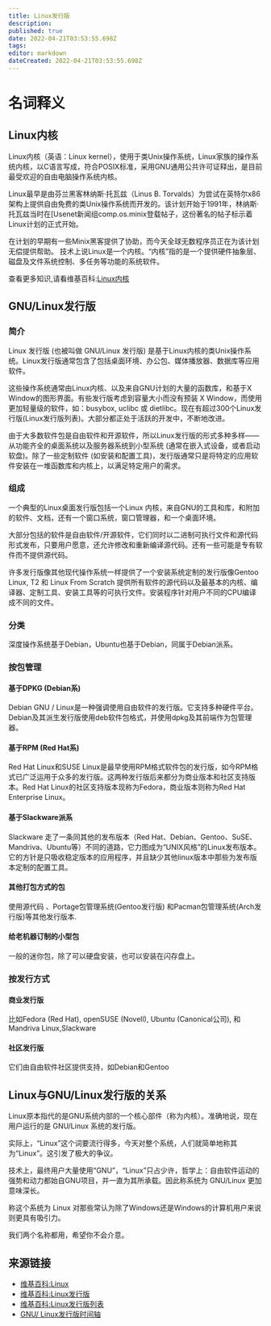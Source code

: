 ```yaml
---
title: Linux发行版
description: 
published: true
date: 2022-04-21T03:53:55.698Z
tags: 
editor: markdown
dateCreated: 2022-04-21T03:53:55.698Z
---
```


# 名词释义

## Linux内核

Linux内核（英语：Linux kernel），使用于类Unix操作系统，Linux家族的操作系统内核，以C语言写成，符合POSIX标准，采用GNU通用公共许可证释出，是目前最受欢迎的自由电脑操作系统内核。

Linux最早是由芬兰黑客林纳斯·托瓦兹（Linus B. Torvalds）为尝试在英特尔x86架构上提供自由免费的类Unix操作系统而开发的。该计划开始于1991年，林纳斯·托瓦兹当时在[Usenet新闻组comp.os.minix登载帖子[](https://groups.google.com/forum/?fromgroups=#!msg/comp.os.minix/dlNtH7RRrGA/SwRavCzVE7gJ)，这份著名的帖子标示着Linux计划的正式开始。

在计划的早期有一些Minix黑客提供了协助，而今天全球无数程序员正在为该计划无偿提供帮助。 技术上说Linux是一个内核。“内核”指的是一个提供硬件抽象层、磁盘及文件系统控制、多任务等功能的系统软件。

查看更多知识,请看维基百科:[Linux内核](http://zh.wikipedia.org/wiki/Linux%E6%A0%B8%E5%BF%83)

## GNU/Linux发行版

### 简介

Linux 发行版 (也被叫做 GNU/Linux 发行版) 是基于Linux内核的类Unix操作系统。Linux发行版通常包含了包括桌面环境、办公包、媒体播放器、数据库等应用软件。

这些操作系统通常由Linux内核、以及来自GNU计划的大量的函数库，和基于X Window的图形界面。有些发行版考虑到容量大小而没有预装 X Window，而使用更加轻量级的软件，如：busybox, uclibc 或 dietlibc。现在有超过300个Linux发行版(Linux发行版列表)。大部分都正处于活跃的开发中，不断地改进。

由于大多数软件包是自由软件和开源软件，所以Linux发行版的形式多种多样——从功能齐全的桌面系统以及服务器系统到小型系统 (通常在嵌入式设备，或者启动软盘)。除了一些定制软件 (如安装和配置工具)，发行版通常只是将特定的应用软件安装在一堆函数库和内核上，以满足特定用户的需求。

### 组成

一个典型的Linux桌面发行版包括一个Linux 内核，来自GNU的工具和库，和附加的软件、文档，还有一个窗口系统，窗口管理器，和一个桌面环境。

大部分包括的软件是自由软件/开源软件，它们同时以二进制可执行文件和源代码形式发布，只要用户愿意，还允许修改和重新编译源代码。还有一些可能是专有软件而不提供源代码。

许多发行版像其他现代操作系统一样提供了一个安装系统定制的发行版像Gentoo Linux, T2 和 Linux From Scratch 提供所有软件的源代码以及最基本的内核、编译器、定制工具、安装工具等的可执行文件。安装程序针对用户不同的CPU编译成不同的文件。

### 分类

深度操作系统基于Debian，Ubuntu也基于Debian，同属于Debian派系。

### 按包管理

#### 基于DPKG (Debian系)

Debian GNU / Linux是一种强调使用自由软件的发行版。它支持多种硬件平台。Debian及其派生发行版使用deb软件包格式，并使用dpkg及其前端作为包管理器。

#### 基于RPM (Red Hat系)

Red Hat Linux和SUSE Linux是最早使用RPM格式软件包的发行版，如今RPM格式已广泛运用于众多的发行版。这两种发行版后来都分为商业版本和社区支持版本。Red Hat Linux的社区支持版本现称为Fedora，商业版本则称为Red Hat Enterprise Linux。

#### 基于Slackware派系

Slackware 走了一条同其他的发布版本（Red Hat、Debian、Gentoo、SuSE、 Mandriva、Ubuntu等）不同的道路，它力图成为“UNIX风格”的Linux发布版本。它的方针是只吸收稳定版本的应用程序，并且缺少其他linux版本中那些为发布版本定制的配置工具。

#### 其他打包方式的包

使用源代码 、Portage包管理系统(Gentoo发行版) 和Pacman包管理系统(Arch发行版)等其他发行版本.

#### 给老机器订制的小型包

一般的迷你包，除了可以硬盘安装，也可以安装在闪存盘上。

### 按发行方式

#### 商业发行版

比如Fedora (Red Hat), openSUSE (Novell), Ubuntu (Canonical公司), 和 Mandriva Linux,Slackware

#### 社区发行版

它们由自由软件社区提供支持，如Debian和Gentoo

## Linux与GNU/Linux发行版的关系

Linux原本指代的是GNU系统内部的一个核心部件（称为内核）。准确地说，现在用户运行的是 GNU/Linux 系统的发行版。

实际上，“Linux”这个词要流行得多，今天对整个系统，人们就简单地称其为“Linux”。这引发了极大的争议。

技术上，最终用户大量使用“GNU”，“Linux”只占少许，哲学上：自由软件运动的强势和动力都始自GNU项目，并一直为其所承载。因此称系统为 GNU/Linux 更加意味深长。

称这个系统为 Linux 对那些常认为除了Windows还是Windows的计算机用户来说则更具有吸引力。

我们两个名称都用，希望你不会介意。

## 来源链接

* [维基百科:Linux](http://zh.wikipedia.org/wiki/Linux)
* [维基百科:Linux发行版](http://zh.wikipedia.org/wiki/Linux%E7%99%BC%E8%A1%8C%E7%89%88)
* [维基百科:Linux发行版列表](http://zh.wikipedia.org/wiki/Linux%E5%8F%91%E8%A1%8C%E7%89%88%E5%88%97%E8%A1%A8)
* [GNU/ Linux发行版时间轴](http://futurist.se/gldt/)